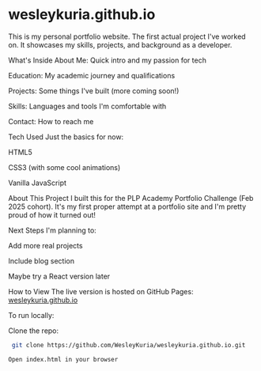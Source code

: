 # wesleykuria.github.io
This is my personal portfolio website. The first actual project I've worked on. It showcases my skills, projects, and background as a developer.

What's Inside
About Me: Quick intro and my passion for tech

Education: My academic journey and qualifications

Projects: Some things I've built (more coming soon!)

Skills: Languages and tools I'm comfortable with

Contact: How to reach me

Tech Used
Just the basics for now:

HTML5

CSS3 (with some cool animations)

Vanilla JavaScript

About This Project
I built this for the PLP Academy Portfolio Challenge (Feb 2025 cohort). It's my first proper attempt at a portfolio site and I'm pretty proud of how it turned out!


Next Steps
I'm planning to:

Add more real projects

Include blog section

Maybe try a React version later

How to View
The live version is hosted on GitHub Pages:
[wesleykuria.github.io](url)

To run locally:

Clone the repo:

 ```bash
  git clone https://github.com/WesleyKuria/wesleykuria.github.io.git

Open index.html in your browser
